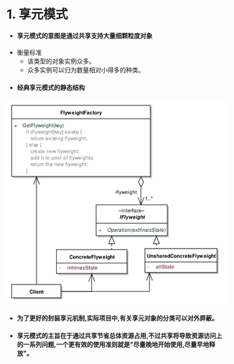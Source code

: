# 1. 享元模式
- #### 享元模式的意图是通过共享支持大量细颗粒度对象
- 衡量标准
    - 该类型的对象实例众多。
    - 众多实例可以归为数量相对小得多的种类。
- #### 经典享元模式的静态结构
![](Images/Flyweight1.jpg)
- #### 为了更好的封装享元机制,实际项目中,有关享元对象的分类可以对外屏蔽。
- #### 享元模式的主旨在于通过共享节省总体资源占用,不过共享将导致资源访问上的一系列问题,一个更有效的使用准则就是"尽量晚地开始使用,尽量早地释放"。